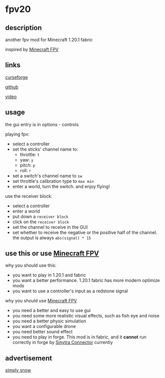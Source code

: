 # fpv20

## description

another fpv mod for Minecraft 1.20.1 fabric

inspired by [Minecraft FPV](https://www.curseforge.com/minecraft/mc-mods/fpv-drone)


[//]: # (!!! early development, but it's safe to use, since it will not break the save)

## links

[curseforge](https://www.curseforge.com/minecraft/mc-mods/fpv20)

[github](https://github.com/wefcdse/fpv20)

[video](https://www.bilibili.com/video/BV1o4421c7Ek/)


## usage

the gui entry is in options - controls

playing fpv:

- select a controller
- set the sticks' channel name to:
    - throttle: `t`
    - yaw: `y`
    - pitch: `p`
    - roll: `r`
- set a switch's channel name to `sw`
- set throttle's calibration type to `max min`
- enter a world, turn the switch. and enjoy flying!

use the receiver block:

- select a controller
- enter a world
- put down a `receiver block`
- click on the `receiver block`
- set the channel to receive in the GUI
- set whether to receive the negative or
  the positive half of the channel.
  the output is always `abs(signal) * 15`

## use this or use [Minecraft FPV](https://www.curseforge.com/minecraft/mc-mods/fpv-drone)

why you should use this:

- you want to play in 1.20.1 and fabric
- you want a better performance. 1.20.1 fabric has
  more modern optimize mods
- you want to use a controller's input as a redstone signal

why you should use [Minecraft FPV](https://www.curseforge.com/minecraft/mc-mods/fpv-drone)

- you need a better and easy to use gui
- you need some more realistic visual effects, such as
  fish eye and noise
- you need a better physic simulation
- you want a configurable drone
- you need better sound effect
- you need to play in forge. This mod is in fabric,
  and it **cannot** run correctly in forge
  by [Sinytra Connector](https://www.curseforge.com/minecraft/mc-mods/sinytra-connector) currently

## advertisement

[simply snow](https://www.curseforge.com/minecraft/mc-mods/simply-snow)